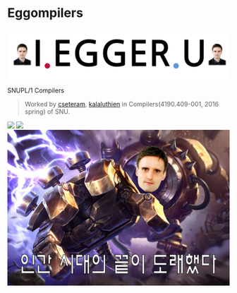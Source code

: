 # Eggompilers
![](https://github.com/cseteram/Eggompilers/blob/images/images/KakaoTalk_20160107_214203206.png)

SNUPL/1 Compilers  
> Worked by [cseteram](https://github.com/cseteram), [kalaluthien](https://github.com/kalaluthien) in Compilers(4190.409-001, 2016 spring) of SNU.

![](http://www.snu.ac.kr/webdata/boards/enmedia/65da03fbe822bf23d07dbf313349e4cd.jpg)
![](http://img.ichannela.com/IMAGE/M16/2014/02/02/60529415.2-60529414.2.jpg?rev=1)
![](https://github.com/cseteram/Eggompilers/blob/images/images/Eggerbot.png)

